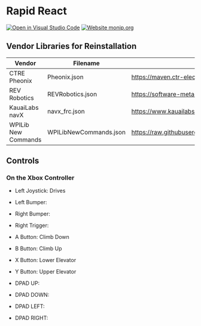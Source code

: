 # Rapid React

[![Open in Visual Studio Code](https://open.vscode.dev/badges/open-in-vscode.svg)](https://open.vscode.dev/frc3624/rapid-react) [![Website monip.org](https://img.shields.io/website-up-down-green-red/http/monip.org.svg)](http://www.team3624.org/)

## Vendor Libraries for Reinstallation
| Vendor              | Filename               | URL                                                                                                     |
| ------------------- | ---------------------- | ------------------------------------------------------------------------------------------------------- |
| CTRE Pheonix        | Pheonix.json           | https://maven.ctr-electronics.com/release/com/ctre/phoenix/Phoenix-frc2022-latest.json                  |
| REV Robotics        | REVRobotics.json       | https://software-metadata.revrobotics.com/REVLib.json                                                   |
| KauaiLabs navX      | navx_frc.json          | https://www.kauailabs.com/dist/frc/2022/navx_frc.json                                                   |
| WPILib New Commands | WPILibNewCommands.json | https://raw.githubusercontent.com/wpilibsuite/allwpilib/main/wpilibNewCommands/WPILibNewCommands.json   |

## Controls

### On the Xbox Controller

- Left Joystick: Drives
- Left Bumper:
- Right Bumper:
- Right Trigger:
- A Button: Climb Down
- B Button: Climb Up
- X Button: Lower Elevator
- Y Button: Upper Elevator

- DPAD UP:
- DPAD DOWN:
- DPAD LEFT:
- DPAD RIGHT:
